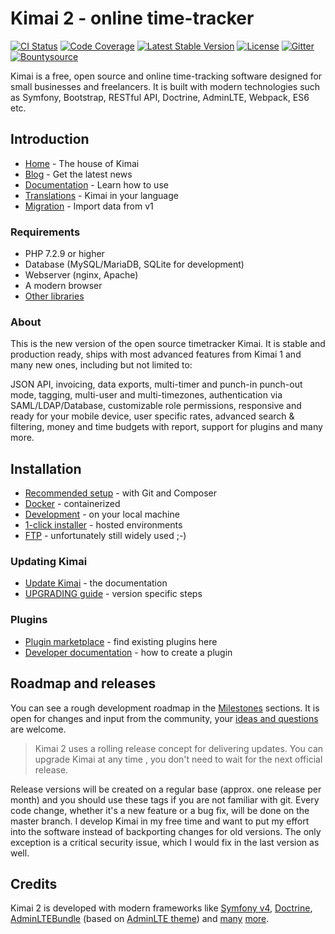 # Kimai 2 - online time-tracker

[![CI Status](https://github.com/kevinpapst/kimai2/workflows/CI/badge.svg)](https://github.com/kevinpapst/kimai2/actions)
[![Code Coverage](https://codecov.io/gh/kevinpapst/kimai2/branch/master/graph/badge.svg)](https://codecov.io/gh/kevinpapst/kimai2)
[![Latest Stable Version](https://poser.pugx.org/kevinpapst/kimai2/v/stable)](https://packagist.org/packages/kevinpapst/kimai2)
[![License](https://poser.pugx.org/kevinpapst/kimai2/license)](https://packagist.org/packages/kevinpapst/kimai2)
[![Gitter](https://badges.gitter.im/kimai2/support.svg)](https://gitter.im/kimai2/support)
[![Bountysource](https://img.shields.io/bountysource/team/kimai2/activity)](https://www.bountysource.com/teams/kimai2)

Kimai is a free, open source and online time-tracking software designed for small businesses and freelancers. 
It is built with modern technologies such as Symfony, Bootstrap, RESTful API, Doctrine, AdminLTE, Webpack, ES6 etc.

## Introduction

- [Home](https://www.kimai.org) - The house of Kimai
- [Blog](https://www.kimai.org/blog/) - Get the latest news
- [Documentation](https://www.kimai.org/documentation/) - Learn how to use
- [Translations](https://www.kimai.org/documentation/translations.html) - Kimai in your language
- [Migration](https://www.kimai.org/documentation/migration-v1.html) - Import data from v1 

### Requirements

- PHP 7.2.9 or higher
- Database (MySQL/MariaDB, SQLite for development)
- Webserver (nginx, Apache)
- A modern browser
- [Other libraries](https://www.kimai.org/download/)

### About

This is the new version of the open source timetracker Kimai. It is stable and production ready, ships
with most advanced features from Kimai 1 and many new ones, including but not limited to: 

JSON API, invoicing, data exports, multi-timer and punch-in punch-out mode, tagging, multi-user and multi-timezones, 
authentication via SAML/LDAP/Database, customizable role permissions, responsive and ready for your mobile device, 
user specific rates, advanced search & filtering, money and time budgets with report, support for plugins and many more.

## Installation

- [Recommended setup](https://www.kimai.org/documentation/installation.html#recommended-setup) - with Git and Composer
- [Docker](https://www.kimai.org/documentation/docker.html) - containerized
- [Development](https://www.kimai.org/documentation/installation.html#development-installation) - on your local machine 
- [1-click installer](https://www.kimai.org/documentation/installation.html#hosting-and-1-click-installations) - hosted environments 
- [FTP](https://www.kimai.org/documentation/installation.html#ftp-installation) - unfortunately still widely used ;-)

### Updating Kimai

- [Update Kimai](https://www.kimai.org/documentation/updates.html) - the documentation
- [UPGRADING guide](UPGRADING.md) - version specific steps

### Plugins

- [Plugin marketplace](https://www.kimai.org/store/) - find existing plugins here
- [Developer documentation](https://www.kimai.org/documentation/developers.html) - how to create a plugin

## Roadmap and releases

You can see a rough development roadmap in the [Milestones](https://github.com/kevinpapst/kimai2/milestones) sections.
It is open for changes and input from the community, your [ideas and questions](https://github.com/kevinpapst/kimai2/issues) are welcome.

> Kimai 2 uses a rolling release concept for delivering updates.
> You can upgrade Kimai at any time , you don't need to wait for the next official release.

Release versions will be created on a regular base (approx. one release per month) and you should use these tags if you are not familiar with git.
Every code change, whether it's a new feature or a bug fix, will be done on the master branch. 
I develop Kimai in my free time and want to put my effort into the software instead of backporting changes for old versions.
The only exception is a critical security issue, which I would fix in the last version as well. 

## Credits

Kimai 2 is developed with modern frameworks like 
[Symfony v4](https://github.com/symfony/symfony), 
[Doctrine](https://github.com/doctrine/),
[AdminLTEBundle](https://github.com/kevinpapst/AdminLTEBundle/) (based on [AdminLTE theme](https://github.com/almasaeed2010/AdminLTE)) and 
[many](composer.json) [more](package.json).
